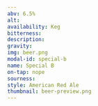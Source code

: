 ```yaml
---
abv: 6.5%
alt:
availability: Keg
bitterness: 
description:
gravity: 
img: beer.png
modal-id: special-b
name: Special B
on-tap: nope
sourness: 
style: American Red Ale
thumbnail: beer-preview.png
---
```

